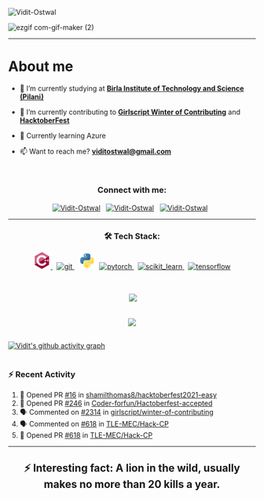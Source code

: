 <p align="left"> <img src="https://komarev.com/ghpvc/?username=Vidit-Ostwal&label=Profile%20views&color=0e75b6&style=flat" alt="Vidit-Ostwal" /> </p>


![ezgif com-gif-maker (2)](https://user-images.githubusercontent.com/65944284/135332547-ff38d8ec-113d-47ae-b426-e5a023f5b907.gif)

<hr/>


<h1><b>About me</b></h1> 

- 🔭 I’m currently studying at [**Birla Institute of Technology and Science (Pilani)**](https://www.bits-pilani.ac.in/)<p> </p>
- 🌱 I’m currently contributing to [**Girlscript Winter of Contributing**](https://github.com/girlscript/winter-of-contributing) and [**HacktoberFest**](https://hacktoberfest.digitalocean.com/register)<p> </p>
- 🔭 Currently learning Azure <p> </p> 
- 📫 Want to reach me? **viditostwal@gmail.com** <p> </p>

<br>
<h3 align="center"><b>Connect with me:</b></h3>
<p align="center">  
<a href="https://www.linkedin.com/in/vidit-ostwal-35022019b/" target="blank"><img align="center" src="https://raw.githubusercontent.com/rahuldkjain/github-profile-readme-generator/master/src/images/icons/Social/linked-in-alt.svg" alt="Vidit-Ostwal" height="40" width="40" /></a>&nbsp;&nbsp;
<a href="https://www.facebook.com/vidit.ostwal/" target="blank"><img align="center" src="https://raw.githubusercontent.com/rahuldkjain/github-profile-readme-generator/master/src/images/icons/Social/facebook.svg" alt="Vidit-Ostwal" height="40" width="40" /></a>&nbsp;&nbsp;
<a href="https://www.instagram.com/viditostwal/" target="blank"><img align="center" src="https://raw.githubusercontent.com/rahuldkjain/github-profile-readme-generator/master/src/images/icons/Social/instagram.svg" alt="Vidit-Ostwal" height="40" width="40" /></a>&nbsp;&nbsp;
</p>

<hr>
<h3 align="center"><b> 🛠 Tech Stack:</b></h3>

<p align="center">
<a href="https://www.w3schools.com/cpp/" target="_blank"> <img src="https://raw.githubusercontent.com/devicons/devicon/master/icons/cplusplus/cplusplus-original.svg" alt="cplusplus" width="35" height="35"/> </a>&nbsp;
<a href="https://git-scm.com/" target="_blank"> <img src="https://www.vectorlogo.zone/logos/git-scm/git-scm-icon.svg" alt="git" width="35" height="35"/> </a>&nbsp;
<a href="https://www.python.org" target="_blank"><img src="https://raw.githubusercontent.com/devicons/devicon/master/icons/python/python-original.svg" alt="python" width="35" height="35"/></a>&nbsp;
<a href="https://pytorch.org/" target="_blank"> <img src="https://www.vectorlogo.zone/logos/pytorch/pytorch-icon.svg" alt="pytorch" width="35" height="35"/> </a>&nbsp;
<a href="https://scikit-learn.org/" target="_blank"> <img src="https://upload.wikimedia.org/wikipedia/commons/0/05/Scikit_learn_logo_small.svg" alt="scikit_learn" width="35" height="35"/> </a>&nbsp;
<a href="https://www.tensorflow.org" target="_blank"> <img src="https://www.vectorlogo.zone/logos/tensorflow/tensorflow-icon.svg" alt="tensorflow" width="30" height="30"/> </a> </p>


<br> 
<p align ="center">&nbsp;<img align="center" src="https://github-readme-stats.vercel.app/api?username=Vidit-Ostwal&show_icons=true&count_private=true&theme=cobalt" />
<br> 
<br>
<p align="center"><img align="center" src="http://github-readme-streak-stats.herokuapp.com?user=Vidit-Ostwal&theme=cobalt" />
<br>
<br>
  
[![Vidit's github activity graph](https://activity-graph.herokuapp.com/graph?username=Vidit-Ostwal&bg_color=000000&color=1fdbd8&line=ff5c5c&point=1adbce&area=true&hide_border=true)](https://github.com/ashutosh00710/github-readme-activity-graph)
<br>
  <br>
  
### :zap: Recent Activity

  <!--START_SECTION:activity-->
1. 💪 Opened PR [#16](https://github.com/shamilthomas8/hacktoberfest2021-easy/pull/16) in [shamilthomas8/hacktoberfest2021-easy](https://github.com/shamilthomas8/hacktoberfest2021-easy)
2. 💪 Opened PR [#246](https://github.com/Coder-forfun/Hactoberfest-accepted/pull/246) in [Coder-forfun/Hactoberfest-accepted](https://github.com/Coder-forfun/Hactoberfest-accepted)
3. 🗣 Commented on [#2314](https://github.com/girlscript/winter-of-contributing/issues/2314) in [girlscript/winter-of-contributing](https://github.com/girlscript/winter-of-contributing)
4. 🗣 Commented on [#618](https://github.com/TLE-MEC/Hack-CP/issues/618) in [TLE-MEC/Hack-CP](https://github.com/TLE-MEC/Hack-CP)
5. 💪 Opened PR [#618](https://github.com/TLE-MEC/Hack-CP/pull/618) in [TLE-MEC/Hack-CP](https://github.com/TLE-MEC/Hack-CP)
<!--END_SECTION:activity-->

---
  
  
  <h2>
<p align="center"> ⚡ Interesting fact: A lion in the wild, usually makes no more than 20 kills a year.  
</h2>

